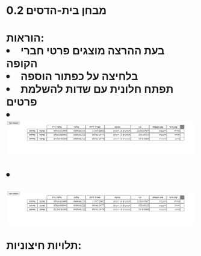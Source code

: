 <h1> מבחן בית-הדסים 0.2<h1>
הוראות:
<li>בעת ההרצה מוצגים פרטי חברי הקופה</li>
  <li>בלחיצה על כפתור הוספה 
  <li>תפתח חלונית עם שדות להשלמת פרטים</li>
   <li><picture>
  <source media="https://github.com"/TehilaRotenberg/CoronaProject/blob/master/homepage.png">
    <img  src="https://github.com/TehilaRotenberg/CoronaProject/blob/master/homepage.png">

<picture><li>
  </li>
<picture>
  <source media="https://github.com"/TehilaRotenberg/CoronaProject/blob/master/homepage.png">
    <img  src="https://github.com/TehilaRotenberg/CoronaProject/blob/master/homepage.png">

<picture>
<p>תלויות חיצוניות:<p>




